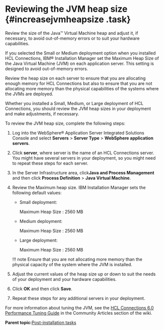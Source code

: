 # Reviewing the JVM heap size {#increasejvmheapsize .task}

Review the size of the Java™ Virtual Machine heap and adjust it, if necessary, to avoid out-of-memory errors or to suit your hardware capabilities.

If you selected the Small or Medium deployment option when you installed HCL Connections, IBM® Installation Manager set the Maximum Heap Size of the Java Virtual Machine \(JVM\) on each application server. This setting is designed to avoid out-of-memory errors.

Review the heap size on each server to ensure that you are allocating enough memory for HCL Connections but also to ensure that you are not allocating more memory than the physical capabilities of the systems where the JVMs are deployed.

Whether you installed a Small, Medium, or Large deployment of HCL Connections, you should review the JVM heap sizes in your deployment and make adjustments, if necessary.

To review the JVM heap size, complete the following steps:

1.  Log into the WebSphere® Application Server Integrated Solutions Console and select **Servers** \> **Server Type** \> **WebSphere application servers**.

2.  Click **server**, where server is the name of an HCL Connections server. You might have several servers in your deployment, so you might need to repeat these steps for each server.

3.  In the Server Infrastructure area, click**Java and Process Management** and then click **Process Definition** \> **Java Virtual Machine**.

4.  Review the Maximum heap size. IBM Installation Manager sets the following default values:

    -   Small deployment:

        Maximum Heap Size
        :   2560 MB

    -   Medium deployment:

        Maximum Heap Size
        :   2560 MB

    -   Large deployment:

        Maximum Heap Size
        :   2560 MB

    !!! note
    Ensure that you are not allocating more memory than the physical capacity of the system where the JVM is installed.

5.  Adjust the current values of the heap size up or down to suit the needs of your deployment and your hardware capabilities.

6.  Click **OK** and then click **Save**.

7.  Repeat these steps for any additional servers in your deployment.


For more information about tuning the JVM, see the [HCL Connections 6.0 Performance Tuning Guide](https://www-10.lotus.com/ldd/lcwiki.nsf/dx/IBM_Connections_V6_Tuning_guide) in the Community Articles section of the wiki.

**Parent topic:**[Post-installation tasks](../install/r_post-installation_tasks.md)

